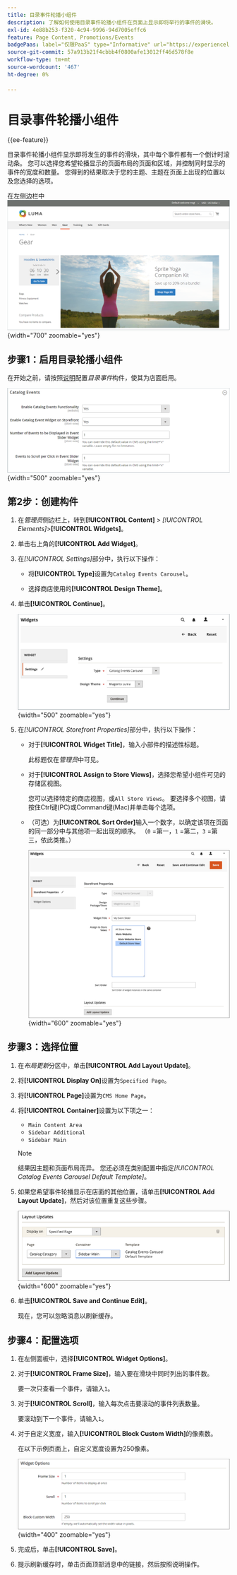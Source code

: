 ```yaml
---
title: 目录事件轮播小组件
description: 了解如何使用目录事件轮播小组件在页面上显示即将举行的事件的滑块。
exl-id: 4e88b253-f320-4c94-9996-94d7005effc6
feature: Page Content, Promotions/Events
badgePaas: label="仅限PaaS" type="Informative" url="https://experienceleague.adobe.com/zh-hans/docs/commerce/user-guides/product-solutions" tooltip="仅适用于云项目(Adobe管理的PaaS基础架构)和内部部署项目上的Adobe Commerce 。"
source-git-commit: 57a913b21f4cbbb4f0800afe13012ff46d578f8e
workflow-type: tm+mt
source-wordcount: '467'
ht-degree: 0%

---
```


# 目录事件轮播小组件

{{ee-feature}}

目录事件轮播小组件显示即将发生的事件的滑块，其中每个事件都有一个倒计时滚动条。 您可以选择您希望轮播显示的页面布局的页面和区域，并控制同时显示的事件的宽度和数量。 您得到的结果取决于您的主题、主题在页面上出现的位置以及您选择的选项。

在左侧边栏中![事件轮播](./assets/storefront-event-carousel-sidebar-gear.png){width="700" zoomable="yes"}

## 步骤1：启用目录轮播小组件

在开始之前，请按照[说明](../merchandising-promotions/event-configure.md)配置&#x200B;_目录事件_&#x200B;构件，使其为店面启用。

![目录事件配置](./assets/config-catalog-catalog-events-1.png){width="500" zoomable="yes"}

## 第2步：创建构件

1. 在&#x200B;_管理员_&#x200B;侧边栏上，转到&#x200B;**[!UICONTROL Content]** > _[!UICONTROL Elements]_>**[!UICONTROL Widgets]**。

1. 单击右上角的&#x200B;**[!UICONTROL Add Widget]**。

1. 在&#x200B;_[!UICONTROL Settings]_&#x200B;部分中，执行以下操作：

   - 将&#x200B;**[!UICONTROL Type]**&#x200B;设置为`Catalog Events Carousel`。

   - 选择商店使用的&#x200B;**[!UICONTROL Design Theme]**。

1. 单击&#x200B;**[!UICONTROL Continue]**。

   ![事件轮播的小组件设置](./assets/widget-event-carousel-settings.png){width="500" zoomable="yes"}

1. 在&#x200B;_[!UICONTROL Storefront Properties]_&#x200B;部分中，执行以下操作：

   - 对于&#x200B;**[!UICONTROL Widget Title]**，输入小部件的描述性标题。

     此标题仅在&#x200B;_管理员_&#x200B;中可见。

   - 对于&#x200B;**[!UICONTROL Assign to Store Views]**，选择您希望小组件可见的存储区视图。

     您可以选择特定的商店视图，或`All Store Views`。 要选择多个视图，请按住Ctrl键(PC)或Command键(Mac)并单击每个选项。

   - （可选）为&#x200B;**[!UICONTROL Sort Order]**&#x200B;输入一个数字，以确定该项在页面的同一部分中与其他项一起出现的顺序。 （`0` =第一，`1` =第二，`3` =第三，依此类推。）

     ![小组件店面属性](./assets/widget-event-carousel-storefront-properties.png){width="600" zoomable="yes"}

## 步骤3：选择位置

1. 在&#x200B;_布局更新_&#x200B;分区中，单击&#x200B;**[!UICONTROL Add Layout Update]**。

1. 将&#x200B;**[!UICONTROL Display On]**&#x200B;设置为`Specified Page`。

1. 将&#x200B;**[!UICONTROL Page]**&#x200B;设置为`CMS Home Page`。

1. 将&#x200B;**[!UICONTROL Container]**&#x200B;设置为以下项之一：

   - `Main Content Area`
   - `Sidebar Additional`
   - `Sidebar Main`

   >[!NOTE]
   >
   >结果因主题和页面布局而异。 您还必须在类别配置中指定&#x200B;_[!UICONTROL Catalog Events Carousel Default Template]_。

1. 如果您希望事件轮播显示在店面的其他位置，请单击&#x200B;**[!UICONTROL Add Layout Update]**，然后对该位置重复这些步骤。

   ![布局更新](./assets/widget-event-carousel-layout-updates-catalog-category-sidebar.png){width="600" zoomable="yes"}

1. 单击&#x200B;**[!UICONTROL Save and Continue Edit]**。

   现在，您可以忽略消息以刷新缓存。

## 步骤4：配置选项

1. 在左侧面板中，选择&#x200B;**[!UICONTROL Widget Options]**。

1. 对于&#x200B;**[!UICONTROL Frame Size]**，输入要在滑块中同时列出的事件数。

   要一次只查看一个事件，请输入`1`。

1. 对于&#x200B;**[!UICONTROL Scroll]**，输入每次点击要滚动的事件列表数量。

   要滚动到下一个事件，请输入`1`。

1. 对于自定义宽度，输入&#x200B;**[!UICONTROL Block Custom Width]**&#x200B;的像素数。

   在以下示例页面上，自定义宽度设置为250像素。

   ![自定义宽度构件选项](./assets/widget-options-custom-width.png){width="400" zoomable="yes"}

1. 完成后，单击&#x200B;**[!UICONTROL Save]**。

1. 提示刷新缓存时，单击页面顶部消息中的链接，然后按照说明操作。
